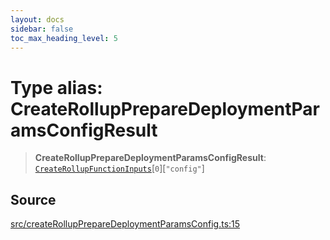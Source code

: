 ```yaml
---
layout: docs
sidebar: false
toc_max_heading_level: 5
---
```


# Type alias: CreateRollupPrepareDeploymentParamsConfigResult

> **CreateRollupPrepareDeploymentParamsConfigResult**: [`CreateRollupFunctionInputs`](../../types/createRollupTypes/type-aliases/CreateRollupFunctionInputs.md)\[`0`\]\[`"config"`\]

## Source

[src/createRollupPrepareDeploymentParamsConfig.ts:15](https://github.com/anegg0/arbitrum-orbit-sdk/blob/b24cbe9cd68eb30d18566196d2c909bd4086db10/src/createRollupPrepareDeploymentParamsConfig.ts#L15)
